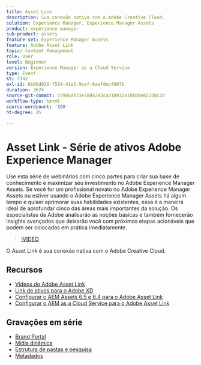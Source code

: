 ```yaml
---
title: Asset Link
description: Sua conexão nativa com o Adobe Creative Cloud.
solution: Experience Manager, Experience Manager Assets
product: experience manager
sub-product: assets
feature-set: Experience Manager Assets
feature: Adobe Asset Link
topic: Content Management
role: User
level: Beginner
version: Experience Manager as a Cloud Service
type: Event
kt: 7342
exl-id: 8b9bd020-f584-41a5-9cef-6aefdec4907b
duration: 3674
source-git-commit: 5c946ab73e78d4243ca310032a10bb8e82228c3d
workflow-type: tm+mt
source-wordcount: '168'
ht-degree: 2%

---
```


# Asset Link - Série de ativos Adobe Experience Manager

Use esta série de webinários com cinco partes para criar sua base de conhecimento e maximizar seu investimento no Adobe Experience Manager Assets. Se você for um profissional novato no Adobe Experience Manager Assets ou estiver usando o Adobe Experience Manager Assets há algum tempo e quiser aprimorar suas habilidades existentes, essa é a maneira ideal de aprofundar cinco das áreas mais importantes da solução. Os especialistas da Adobe analisarão as noções básicas e também fornecerão insights avançados que deixarão você com próximas etapas acionáveis que podem ser colocadas em prática imediatamente.

>[!VIDEO](https://video.tv.adobe.com/v/332127/?quality=12&learn=on&hidetitle=true)

O Asset Link é sua conexão nativa com o Adobe Creative Cloud.

## Recursos

* [Vídeos do Adobe Asset Link](https://experienceleague.adobe.com/docs/experience-manager-learn/assets/adobe-asset-link/launch-adobe-asset-link.html?lang=pt-BR)
* [Link de ativos para o Adobe XD](https://helpx.adobe.com/enterprise/admin-guide.html/enterprise/using/adobe-asset-link-for-xd.ug.html)
* [Configurar o AEM Assets 6.5 e 6.4 para o Adobe Asset Link](https://helpx.adobe.com/enterprise/using/configure-aem-assets-6-for-asset-link.html)
* [Configurar o AEM as a Cloud Service para o Adobe Asset Link](https://helpx.adobe.com/enterprise/admin-guide.html/enterprise/using/configure-aem-assets-for-asset-link.ug.html)

## Gravações em série

* [Brand Portal](brand-portal.md)
* [Mídia dinâmica](dynamic-media.md)
* [Estrutura de pastas e pesquisa](folder-structure-search.md)
* [Metadados](metadata.md)
